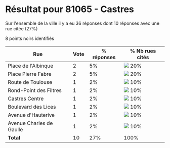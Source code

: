 # Résultat pour 81065 - Castres

Sur l'ensemble de la ville il y a eu 36 réponses dont 10 réponses avec une rue citée (27%)

8 points noirs identifiés

| Rue | Vote | % réponses | % Nb rues cités|
|-----|------|------------|----------------|
| Place de l'Albinque | 2 | 5% | <img src="../../img/bar_20.gif" />&nbsp;20%|
| Place Pierre Fabre | 2 | 5% | <img src="../../img/bar_20.gif" />&nbsp;20%|
| Route de Toulouse | 1 | 2% | <img src="../../img/bar_10.gif" />&nbsp;10%|
| Rond-Point des Filtres | 1 | 2% | <img src="../../img/bar_10.gif" />&nbsp;10%|
| Castres Centre | 1 | 2% | <img src="../../img/bar_10.gif" />&nbsp;10%|
| Boulevard des Lices | 1 | 2% | <img src="../../img/bar_10.gif" />&nbsp;10%|
| Avenue d'Hauterive | 1 | 2% | <img src="../../img/bar_10.gif" />&nbsp;10%|
| Avenue Charles de Gaulle | 1 | 2% | <img src="../../img/bar_10.gif" />&nbsp;10%|
| **Total** | 10 | 27% | 100%|
